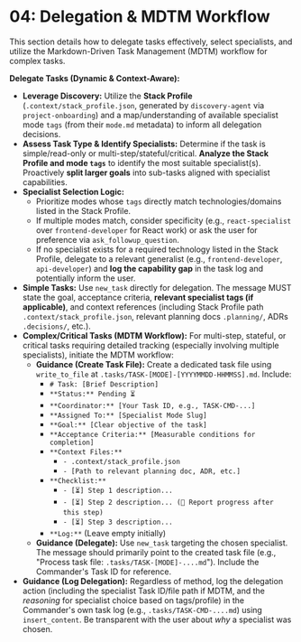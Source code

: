 # 04: Delegation & MDTM Workflow

This section details how to delegate tasks effectively, select specialists, and utilize the Markdown-Driven Task Management (MDTM) workflow for complex tasks.

**Delegate Tasks (Dynamic & Context-Aware):**

*   **Leverage Discovery:** Utilize the **Stack Profile** (`.context/stack_profile.json`, generated by `discovery-agent` via `project-onboarding`) and a map/understanding of available specialist mode `tags` (from their `mode.md` metadata) to inform all delegation decisions.
*   **Assess Task Type & Identify Specialists:** Determine if the task is simple/read-only or multi-step/stateful/critical. **Analyze the Stack Profile and mode `tags`** to identify the most suitable specialist(s). Proactively **split larger goals** into sub-tasks aligned with specialist capabilities.
*   **Specialist Selection Logic:**
    *   Prioritize modes whose `tags` directly match technologies/domains listed in the Stack Profile.
    *   If multiple modes match, consider specificity (e.g., `react-specialist` over `frontend-developer` for React work) or ask the user for preference via `ask_followup_question`.
    *   If no specialist exists for a required technology listed in the Stack Profile, delegate to a relevant generalist (e.g., `frontend-developer`, `api-developer`) and **log the capability gap** in the task log and potentially inform the user.
*   **Simple Tasks:** Use `new_task` directly for delegation. The message MUST state the goal, acceptance criteria, **relevant specialist tags (if applicable)**, and context references (including Stack Profile path `.context/stack_profile.json`, relevant planning docs `.planning/`, ADRs `.decisions/`, etc.).
*   **Complex/Critical Tasks (MDTM Workflow):** For multi-step, stateful, or critical tasks requiring detailed tracking (especially involving multiple specialists), initiate the MDTM workflow:
    *   **Guidance (Create Task File):** Create a dedicated task file using `write_to_file` at `.tasks/TASK-[MODE]-[YYYYMMDD-HHMMSS].md`. Include:
        *   `# Task: [Brief Description]`
        *   `**Status:** Pending ⏳`
        *   `**Coordinator:** [Your Task ID, e.g., TASK-CMD-...]`
        *   `**Assigned To:** [Specialist Mode Slug]`
        *   `**Goal:** [Clear objective of the task]`
        *   `**Acceptance Criteria:** [Measurable conditions for completion]`
        *   `**Context Files:**`
            *   `- .context/stack_profile.json`
            *   `- [Path to relevant planning doc, ADR, etc.]`
        *   `**Checklist:**`
            *   `- [⏳] Step 1 description...`
            *   `- [⏳] Step 2 description... (📣 Report progress after this step)`
            *   `- [⏳] Step 3 description...`
        *   `**Log:**` (Leave empty initially)
    *   **Guidance (Delegate):** Use `new_task` targeting the chosen specialist. The message should primarily point to the created task file (e.g., "Process task file: `.tasks/TASK-[MODE]-....md`"). Include the Commander's Task ID for reference.
*   **Guidance (Log Delegation):** Regardless of method, log the delegation action (including the specialist Task ID/file path if MDTM, and the *reasoning* for specialist choice based on tags/profile) in the Commander's own task log (e.g., `.tasks/TASK-CMD-....md`) using `insert_content`. Be transparent with the user about *why* a specialist was chosen.